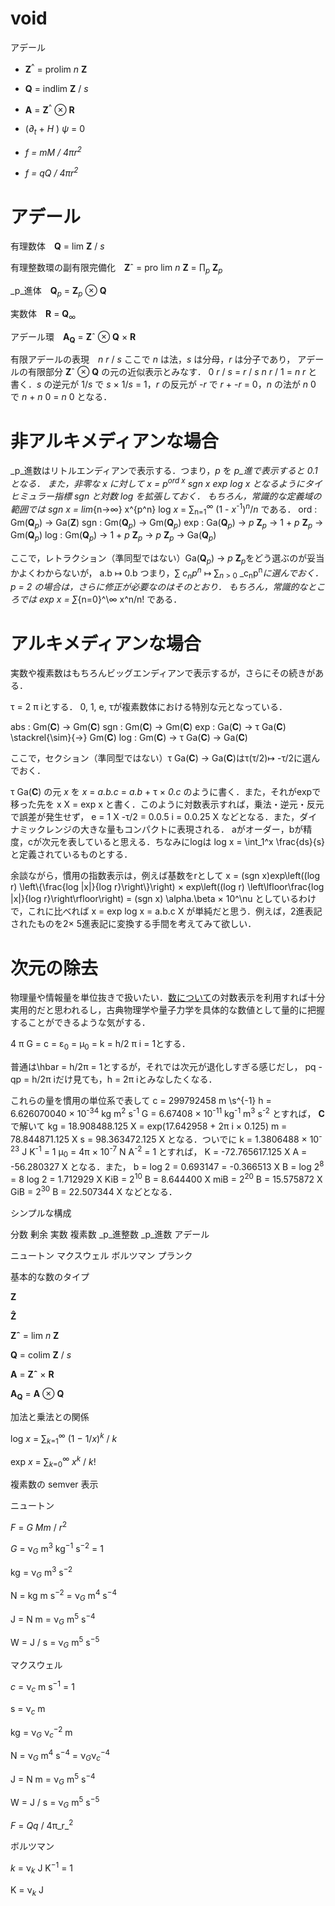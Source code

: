 # void

アデール
- __Z__<sup>^</sup> = prolim _n_  __Z__
- __Q__ = indlim __Z__ / _s_
- __A__ = __Z__<sup>^</sup> &otimes; __R__

- (_∂<sub>t</sub>_ + _H_ ) _ψ_ = 0
- _f _=_ mM _/_ 4&pi;r<sup>2</sup>_
- _f _=_ qQ _/_ 4πr<sup>2</sup>_

# アデール
有理数体　__Q__ = lim __Z__ / _s_

有理整数環の副有限完備化　__Z__&circ; = pro lim _n_  __Z__ = &prod;<sub>_p_</sub> __Z__<sub>_p_</sub>

_p_進体　__Q__<sub>_p_</sub> = __Z__<sub>_p_</sub> &otimes; __Q__

実数体　__R__ = __Q__<sub>∞</sub>

アデール環　__A__<sub>__Q__</sub> = __Z__&circ; &otimes; __Q__ &times; __R__

有限アデールの表現　_n_  _r_ / _s_
ここで _n_ は法，_s_ は分母，_r_ は分子であり，
アデールの有限部分 __Z__&circ; &otimes; __Q__ の元の近似表示とみなす．
0  _r_ / _s_ = _r_ / _s_
_n_  _r_ / 1 = _n_  _r_
と書く．_s_ の逆元が 1/_s_ で _s_ &times; 1/_s_ = 1，_r_ の反元が -_r_ で _r_ + -_r_ = 0，_n_ の法が _n_ 0 で _n_ + _n_ 0 = _n_ 0 となる．

# 非アルキメディアンな場合
_p_進数はリトルエンディアンで表示する．つまり，_p_ を _p_進で表示すると 0.1 となる．
また，非零な _x_ に対して
_x_ = _p_<sup>ord _x_</sup> sgn _x_ exp log _x_
となるようにタイヒミュラー指標 sgn と対数 log を拡張しておく．
もちろん，常識的な定義域の範囲では
sgn _x_ = lim_{n→∞} x^{p^n}
log _x_ = &sum;<sub>n=1</sub><sup>∞</sup> (1 - _x_<sup>-1</sup>)<sup>_n_</sup>/_n_
である．
ord : Gm(__Q__<sub>_p_</sub>) → Ga(__Z__)
sgn : Gm(__Q__<sub>_p_</sub>) → Gm(__Q__<sub>_p_</sub>)
exp : Ga(__Q__<sub>_p_</sub>) → _p_ __Z__<sub>_p_</sub> → 1 + _p_ __Z__<sub>_p_</sub> → Gm(__Q__<sub>_p_</sub>)
log : Gm(__Q__<sub>_p_</sub>) → 1 + _p_ __Z__<sub>_p_</sub> → _p_ __Z__<sub>_p_</sub> → Ga(__Q__<sub>_p_</sub>)

ここで，レトラクション（準同型ではない）Ga(__Q__<sub>_p_</sub>) → _p_ __Z__<sub>_p_</sub>をどう選ぶのが妥当かよくわからないが，
a.b ↦ 0.b つまり，&sum; _c<sub>n</sub>p<sup>n</sup>_ ↦ &sum;<sub>_n_ > 0</sub> _c<sub>n</sub>p<sup>n</sup>_に選んでおく．
_p_ = 2 の場合は，さらに修正が必要なのはそのとおり．
もちろん，常識的なところでは
exp _x_ = &sum;_{n=0}^\∞ x^n/n!
である．

# アルキメディアンな場合
実数や複素数はもちろんビッグエンディアンで表示するが，さらにその続きがある．

τ = 2 &pi; iとする．
0, 1, e, τが複素数体における特別な元となっている．

abs : Gm(__C__) → Gm(__C__)
sgn : Gm(__C__) → Gm(__C__)
exp : Ga(__C__) → τ  Ga(__C__) \stackrel{\sim}{→} Gm(__C__)
log : Gm(__C__) → τ  Ga(__C__) → Ga(__C__)

ここで，セクション（準同型ではない）τ  Ga(__C__) → Ga(__C__)はτ\(τ/2)↦ -τ/2に選んでおく．

τ  Ga(__C__) の元 _x_ を
_x_ = _a.b.c_ = _a.b_ + τ &times; _0.c_
のように書く．また，それがexpで移った先を
x X = exp x
と書く．このように対数表示すれば，乗法・逆元・反元で誤差が発生せず，
e = 1 X
-τ/2 = 0.0.5
i = 0.0.25 X
などとなる．また，ダイナミックレンジの大きな量もコンパクトに表現される．
aがオーダー，bが精度，cが次元を表していると思える．ちなみにlogは
log x = \int_1^x \frac{ds}{s}
と定義されているものとする．

余談ながら，慣用の指数表示は，例えば基数をrとして
x =
(sgn x)exp\left((log r) \left\\{\frac{log \|x\|}{log r}\right\\}\right) &times;
exp\left((log r) \left\lfloor\frac{log \|x\|}{log r}\right\rfloor\right) =
(sgn x) \alpha.\beta &times; 10^\nu
としているわけで，これに比べれば
x = exp log x = a.b.c X
が単純だと思う．例えば，2進表記されたものを2&times; 5進表記に変換する手間を考えてみて欲しい．

# 次元の除去
物理量や情報量を単位抜きで扱いたい．[数について](http://qiita.com/etale/items/26c7d4836e6e836fa525)の対数表示を利用すれば十分実用的だと思われるし，古典物理学や量子力学を具体的な数値として量的に把握することができるような気がする．

4 &pi; G = c = &epsilon;<sub>0</sub> = &mu;<sub>0</sub> = k = h/2 &pi; i = 1とする．

普通は\hbar = h/2&pi; = 1とするが，それでは次元が退化しすぎる感じだし，
pq - qp = h/2&pi; iだけ見ても，h = 2&pi; iとみなしたくなる．

これらの量を慣用の単位系で表して
c = 299792458 m \s^{-1}
h = 6.626070040 &times; 10<sup>-34</sup> kg m<sup>2</sup> s<sup>-1</sup>
G = 6.67408 &times; 10<sup>-11</sup> kg<sup>-1</sup> m<sup>3</sup> s<sup>-2</sup>
とすれば， __C__ で解いて
kg =  18.908488.125 X = exp(17.642958 + 2&pi; i &times; 0.125)
m  =  78.844871.125 X
s  =  98.363472.125 X
となる．ついでに
k = 1.3806488 &times; 10<sup>-23</sup> J K<sup>-1</sup> = 1
&mu;<sub>0</sub> = 4&pi; &times; 10<sup>-7</sup> N A<sup>-2</sup> = 1
とすれば，
K  = -72.765617.125 X
A  = -56.280327  X
となる．また，
b = log 2 = 0.693147 = -0.366513 X
B = log 2<sup>8</sup> = 8 log 2 = 1.712929 X
KiB = 2<sup>10</sup> B = 8.644400 X
miB = 2<sup>20</sup> B = 15.575872 X
GiB = 2<sup>30</sup> B = 22.507344 X
などとなる．

シンプルな構成

分数
剰余
実数
複素数
_p_進整数
_p_進数
アデール

ニュートン
マクスウェル
ボルツマン
プランク

基本的な数のタイプ

__Z__

__Ẑ__

__Z&circ;__ = lim _n_  __Z__

__Q__ = colim __Z__ / _s_

__A__ = __Zˆ__ × __R__

__A<sub>Q</sub>__ = __A__ ⊗ __Q__

加法と乗法との関係

log _x_ = ∑<sub>_k_=1</sub><sup>∞</sup> (1 − 1/_x_)<sup>_k_</sup> / _k_

exp _x_ = ∑<sub>_k_=0</sub><sup>∞</sup> _x_<sup>_k_</sup> / _k_!

複素数の semver 表示

ニュートン

_F_ = _G_ _Mm_ / _r_<sup>2</sup>

_G_ = ν<sub>_G_</sub> m<sup>3</sup> kg<sup>−1</sup> s<sup>−2</sup> = 1

kg = ν<sub>_G_</sub> m<sup>3</sup> s<sup>−2</sup>

N = kg m s<sup>−2</sup> = ν<sub>_G_</sub> m<sup>4</sup> s<sup>−4</sup>

J = N m = ν<sub>_G_</sub> m<sup>5</sup> s<sup>−4</sup>

W = J / s = ν<sub>_G_</sub> m<sup>5</sup> s<sup>−5</sup>

マクスウェル

_c_ = ν<sub>_c_</sub> m s<sup>−1</sup> = 1

s = ν<sub>_c_</sub> m

kg = ν<sub>_G_</sub> ν<sub>_c_</sub><sup>−2</sup> m

N = ν<sub>_G_</sub> m<sup>4</sup> s<sup>−4</sup> = ν<sub>_G_</sub>ν<sub>_c_</sub><sup>−4</sup>

J = N m = ν<sub>_G_</sub> m<sup>5</sup> s<sup>−4</sup>

W = J / s = ν<sub>_G_</sub> m<sup>5</sup> s<sup>−5</sup>


_F_ = _Qq_ / 4π_r_<sup>2</sup>

ボルツマン

_k_ = ν<sub>_k_</sub> J K<sup>−1</sup> = 1

K = ν<sub>_k_</sub> J
